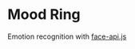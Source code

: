 # Mood Ring

Emotion recognition with [face-api.js](https://github.com/justadudewhohacks/face-api.js)